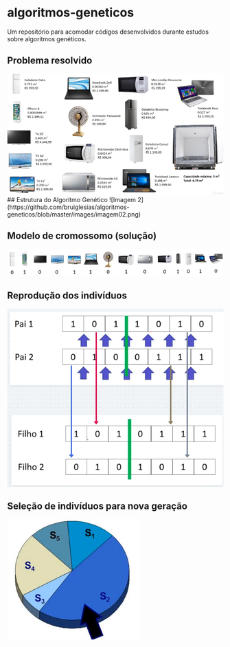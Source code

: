 # algoritmos-geneticos

Um repositório para acomodar códigos desenvolvidos durante estudos sobre algoritmos genéticos.

## Problema resolvido

<img src="https://github.com/bruiglesias/algoritmos-geneticos/blob/master/images/imagem01.png" alt="alt text" width="600" >
## Estrutura do Algorítmo Genético
![Imagem 2](https://github.com/bruiglesias/algoritmos-geneticos/blob/master/images/imagem02.png)

## Modelo de cromossomo (solução)
![Imagem 3](https://github.com/bruiglesias/algoritmos-geneticos/blob/master/images/imagem03.png)

## Reprodução dos indivíduos
![Imagem 4](https://github.com/bruiglesias/algoritmos-geneticos/blob/master/images/imagem04.png)

## Seleção de indivíduos para nova geração
![Imagem 5](https://github.com/bruiglesias/algoritmos-geneticos/blob/master/images/imagem05.png)
